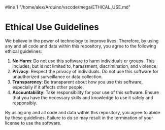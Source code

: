 #line 1 "/home/alex/Arduino/vscode/mega/ETHICAL_USE.md"
# Ethical Use Guidelines

We believe in the power of technology to improve lives. Therefore, by using any and all code and data within this repository, you agree to the following ethical guidelines:

1. **No Harm**: Do not use this software to harm individuals or groups. This includes, but is not limited to, harassment, discrimination, and violence.
2. **Privacy**: Respect the privacy of individuals. Do not use this software for unauthorized surveillance or data collection.
3. **Transparency**: Be transparent about how you use this software, especially if it affects other people.
4. **Accountability**: Take responsibility for your use of this software. Ensure that you have the necessary skills and knowledge to use it safely and responsibly.

By using any and all code and data within this repository, you agree to abide by these guidelines. Failure to do so may result in the termination of your license to use the software.
